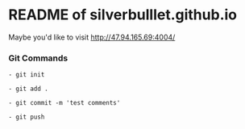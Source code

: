 # README of silverbulllet.github.io

Maybe you'd like to visit http://47.94.165.69:4004/


### Git Commands

```
- git init

- git add .

- git commit -m 'test comments'

- git push

```